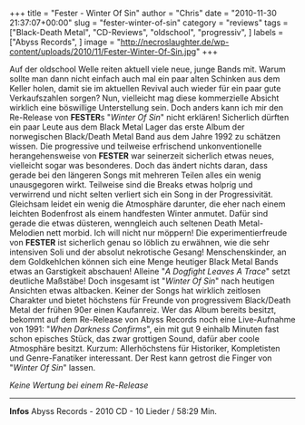 +++
title = "Fester - Winter Of Sin"
author = "Chris"
date = "2010-11-30 21:37:07+00:00"
slug = "fester-winter-of-sin"
category = "reviews"
tags = ["Black-Death Metal", "CD-Reviews", "oldschool", "progressiv", ]
labels = ["Abyss Records", ]
image = "http://necroslaughter.de/wp-content/uploads/2010/11/Fester-Winter-Of-Sin.jpg"
+++

Auf der oldschool Welle reiten aktuell viele neue, junge Bands mit. Warum sollte man dann nicht einfach auch mal ein paar alten Schinken aus dem Keller holen, damit sie im aktuellen Revival auch wieder für ein paar gute Verkaufszahlen sorgen? Nun, vielleicht mag diese kommerzielle Absicht wirklich eine böswillige Unterstellung sein. Doch anders kann ich mir den Re-Release von **FESTER**s "_Winter Of Sin_" nicht erklären!
Sicherlich dürften ein paar Leute aus dem Black Metal Lager das erste Album der norwegischen Black/Death Metal Band aus dem Jahre 1992 zu schätzen wissen. Die progressive und teilweise erfrischend unkonventionelle herangehensweise von **FESTER** war seinerzeit sicherlich etwas neues, vielleicht sogar was besonderes. Doch das ändert nichts daran, dass gerade bei den längeren Songs mit mehreren Teilen alles ein wenig unausgegoren wirkt. Teilweise sind die Breaks etwas holprig und verwirrend und nicht selten verliert sich ein Song in der Progressivität. Gleichsam leidet ein wenig die Atmosphäre darunter, die eher nach einem leichten Bodenfrost als einem handfesten Winter anmutet. Dafür sind gerade die etwas düsteren, wenngleich auch seltenen Death Metal-Melodien nett morbid.
Ich will nicht nur möppern! Die experimentierfreude von **FESTER** ist sicherlich genau so löblich zu erwähnen, wie die sehr intensiven Soli und der absolut nekrotische Gesang! Menschenskinder, an dem Goldkehlchen können sich eine Menge heutiger Black Metal Bands etwas an Garstigkeit abschauen! Alleine "_A Dogfight Leaves A Trace_" setzt deutliche Maßstäbe!
Doch insgesamt ist "_Winter Of Sin_" nach heutigen Ansichten etwas altbacken. Keiner der Songs hat wirklich zeitlosen Charakter und bietet höchstens für Freunde von progressivem Black/Death Metal der frühen 90er einen Kaufanreiz. Wer das Album bereits besitzt, bekommt auf dem Re-Release von Abyss Records noch eine Live-Aufnahme von 1991: "_When Darkness Confirms_", ein mit gut 9 einhalb Minuten fast schon episches Stück, das zwar grottigen Sound, dafür aber coole Atmosphäre besitzt.
Kurzum: Allerhöchstens für Historiker, Kompletisten und Genre-Fanatiker interessant. Der Rest kann getrost die Finger von "_Winter Of Sin_" lassen.

_Keine Wertung bei einem Re-Release_



---
**Infos**
Abyss Records - 2010
CD - 10 Lieder / 58:29 Min.
